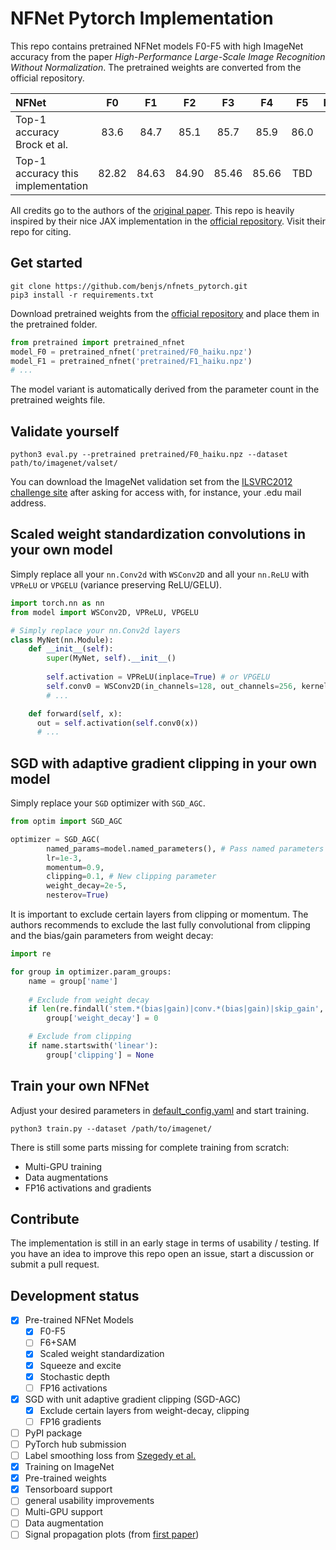 # NFNet Pytorch Implementation

This repo contains pretrained NFNet models F0-F5 with high ImageNet accuracy from the paper *High-Performance Large-Scale Image Recognition Without Normalization*.
The pretrained weights are converted from the official repository.
 
| NFNet  | F0  | F1  | F2  | F3  | F4  | F5  | F6+SAM  |
|:---|:---:|:---:|:---:|:---:|:---:|:---:|:---:|
|  Top-1 accuracy Brock et al. | 83.6 | 84.7 | 85.1 | 85.7 | 85.9 | 86.0 | 86.5 |
|  Top-1 accuracy this implementation | 82.82 | 84.63 | 84.90 | 85.46 | 85.66 | TBD | TBD |

All credits go to the authors of the [original paper](https://arxiv.org/abs/2102.06171). This repo is heavily inspired by their nice JAX implementation in the [official repository](https://github.com/deepmind/deepmind-research/blob/master/nfnets/). Visit their repo for citing.

## Get started
```
git clone https://github.com/benjs/nfnets_pytorch.git
pip3 install -r requirements.txt
```

Download pretrained weights from the [official repository](https://github.com/deepmind/deepmind-research/blob/master/nfnets/) and place them in the pretrained folder.

```python
from pretrained import pretrained_nfnet
model_F0 = pretrained_nfnet('pretrained/F0_haiku.npz')
model_F1 = pretrained_nfnet('pretrained/F1_haiku.npz')
# ...
```

The model variant is automatically derived from the parameter count in the pretrained weights file. 

## Validate yourself
```
python3 eval.py --pretrained pretrained/F0_haiku.npz --dataset path/to/imagenet/valset/
```

You can download the ImageNet validation set from the [ILSVRC2012 challenge site](http://www.image-net.org/challenges/LSVRC/2012/downloads.php#images) after asking for access with, for instance, your .edu mail address.

## Scaled weight standardization convolutions in your own model 
Simply replace all your `nn.Conv2d` with `WSConv2D` and all your `nn.ReLU` with `VPReLU` or `VPGELU` (variance preserving ReLU/GELU).

``` python
import torch.nn as nn
from model import WSConv2D, VPReLU, VPGELU

# Simply replace your nn.Conv2d layers
class MyNet(nn.Module):
    def __init__(self):
        super(MyNet, self).__init__()
 
        self.activation = VPReLU(inplace=True) # or VPGELU
        self.conv0 = WSConv2D(in_channels=128, out_channels=256, kernel_size=1, ...)
        # ...

    def forward(self, x):
      out = self.activation(self.conv0(x))
      # ...
```

## SGD with adaptive gradient clipping in your own model
Simply replace your `SGD` optimizer with `SGD_AGC`.
```python
from optim import SGD_AGC

optimizer = SGD_AGC(
        named_params=model.named_parameters(), # Pass named parameters
        lr=1e-3,
        momentum=0.9,
        clipping=0.1, # New clipping parameter
        weight_decay=2e-5, 
        nesterov=True)
```

It is important to exclude certain layers from clipping or momentum. The authors recommends to exclude the last fully convolutional from clipping and the bias/gain parameters from weight decay:
```python
import re

for group in optimizer.param_groups:
    name = group['name'] 
    
    # Exclude from weight decay
    if len(re.findall('stem.*(bias|gain)|conv.*(bias|gain)|skip_gain', name)) > 0:
        group['weight_decay'] = 0

    # Exclude from clipping
    if name.startswith('linear'):
        group['clipping'] = None

```

## Train your own NFNet
Adjust your desired parameters in [default_config.yaml](default_config.yaml) and start training.
```
python3 train.py --dataset /path/to/imagenet/
```

There is still some parts missing for complete training from scratch:
- Multi-GPU training
- Data augmentations
- FP16 activations and gradients

## Contribute

The implementation is still in an early stage in terms of usability / testing. If you have an idea to improve this repo open an issue, start a discussion or submit a pull request.

## Development status

- [x] Pre-trained NFNet Models
  - [x] F0-F5
  - [ ] F6+SAM
  - [x] Scaled weight standardization
  - [x] Squeeze and excite
  - [x] Stochastic depth
  - [ ] FP16 activations
- [x] SGD with unit adaptive gradient clipping (SGD-AGC)
  - [x] Exclude certain layers from weight-decay, clipping
  - [ ] FP16 gradients
- [ ] PyPI package
- [ ] PyTorch hub submission
- [ ] Label smoothing loss from [Szegedy et al.](https://arxiv.org/abs/1512.00567)
- [x] Training on ImageNet
- [x] Pre-trained weights 
- [x] Tensorboard support 
- [ ] general usability improvements
- [ ] Multi-GPU support
- [ ] Data augmentation
- [ ] Signal propagation plots (from [first paper](https://arxiv.org/abs/2101.08692))

